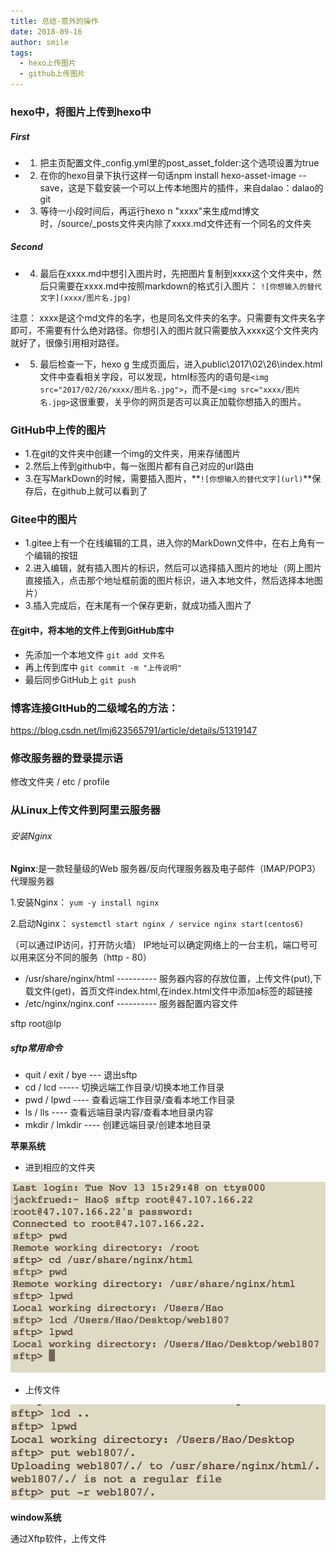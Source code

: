 ```yaml
---
title: 总结-意外的操作
date: 2018-09-16
author: smile
tags:
  - hexo上传图片
  - github上传图片
---
```


###  hexo中，将图片上传到hexo中

##### First
- 1. 把主页配置文件_config.yml里的post_asset_folder:这个选项设置为true

- 2. 在你的hexo目录下执行这样一句话npm install hexo-asset-image --save，这是下载安装一个可以上传本地图片的插件，来自dalao：dalao的git

- 3. 等待一小段时间后，再运行hexo n "xxxx"来生成md博文时，/source/_posts文件夹内除了xxxx.md文件还有一个同名的文件夹

##### Second

- 4. 最后在xxxx.md中想引入图片时，先把图片复制到xxxx这个文件夹中，然后只需要在xxxx.md中按照markdown的格式引入图片：
     `![你想输入的替代文字](xxxx/图片名.jpg)`

注意： xxxx是这个md文件的名字，也是同名文件夹的名字。只需要有文件夹名字即可，不需要有什么绝对路径。你想引入的图片就只需要放入xxxx这个文件夹内就好了，很像引用相对路径。

- 5. 最后检查一下，hexo g 生成页面后，进入public\2017\02\26\index.html文件中查看相关字段，可以发现，html标签内的语句是`<img src="2017/02/26/xxxx/图片名.jpg">`，而不是`<img src="xxxx/图片名.jpg>`这很重要，关乎你的网页是否可以真正加载你想插入的图片。

###   GitHub中上传的图片

- 1.在git的文件夹中创建一个img的文件夹，用来存储图片
- 2.然后上传到github中，每一张图片都有自己对应的url路由
- 3.在写MarkDown的时候，需要插入图片，**`![你想输入的替代文字](url)`**保存后，在github上就可以看到了

### Gitee中的图片

- 1.gitee上有一个在线编辑的工具，进入你的MarkDown文件中，在右上角有一个编辑的按钮
- 2.进入编辑，就有插入图片的标识，然后可以选择插入图片的地址（网上图片直接插入，点击那个地址框前面的图片标识，进入本地文件，然后选择本地图片）
- 3.插入完成后，在末尾有一个保存更新，就成功插入图片了

#### 在git中，将本地的文件上传到GitHub库中

- 先添加一个本地文件 `git add 文件名`
- 再上传到库中 `git commit -m "上传说明"`
- 最后同步GitHub上 `git push`

###  博客连接GItHub的二级域名的方法：

https://blog.csdn.net/lmj623565791/article/details/51319147

### 修改服务器的登录提示语

修改文件夹      / etc / profile

###  从Linux上传文件到阿里云服务器

######  安装Nginx
**Nginx**:是一款轻量级的Web 服务器/反向代理服务器及电子邮件（IMAP/POP3）代理服务器

1.安装Nginx：
`yum -y install nginx` 

2.启动Nginx：
`systemctl start nginx / service nginx start(centos6)`

（可以通过IP访问，打开防火墙）
IP地址可以确定网络上的一台主机，端口号可以用来区分不同的服务（http - 80）

- /usr/share/nginx/html ---------- 服务器内容的存放位置，上传文件(put),下载文件(get)，首页文件index.html,在index.html文件中添加a标签的超链接
- /etc/nginx/nginx.conf ---------- 服务器配置内容文件

sftp root@Ip
#####  sftp常用命令
- quit / exit / bye --- 退出sftp
- cd / lcd ----- 切换远端工作目录/切换本地工作目录
- pwd / lpwd ---- 查看远端工作目录/查看本地工作目录
- ls / lls ---- 查看远端目录内容/查看本地目录内容
- mkdir / lmkdir ---- 创建远端目录/创建本地目录

**苹果系统**

- 进到相应的文件夹

![put](意外的操作\put.jpg)

- 上传文件



![1](意外的操作\1.jpg)

**window系统**

通过Xftp软件，上传文件